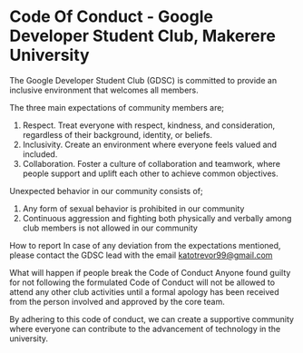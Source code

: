 # Code Of Conduct - Google Developer Student Club, Makerere University

The Google Developer Student Club (GDSC) is committed to provide an inclusive environment that welcomes all members.

The three main expectations of community members are;

1. Respect. Treat everyone with respect, kindness, and consideration, regardless of their background, identity, or beliefs.
2. Inclusivity. Create an environment where everyone feels valued and included.
3. Collaboration. Foster a culture of collaboration and teamwork, where people support and uplift each other to achieve common objectives.

Unexpected behavior in our community consists of;
1. Any form of sexual behavior is prohibited in our community
2. Continuous aggression and fighting both physically and verbally among club members is not allowed in our community

How to report
In case of any deviation from the expectations mentioned, please contact the GDSC lead with the email katotrevor99@gmail.com

What will happen if people break the Code of Conduct
Anyone found guilty for not following the formulated Code of Conduct will not be allowed to attend any other club activities until a formal apology has been received from the person involved and approved by the core team.

By adhering to this code of conduct, we can create a supportive community where everyone can contribute to the advancement of technology in the university.
